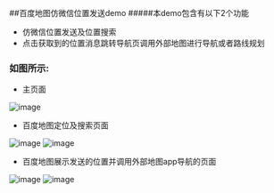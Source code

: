 ##百度地图仿微信位置发送demo
#####本demo包含有以下2个功能

 - 仿微信位置发送及位置搜索
 - 点击获取到的位置消息跳转导航页调用外部地图进行导航或者路线规划

### 如图所示:

- 主页面

 ![image](https://github.com/LijieSong/BaiduWeChatLocationDemo/screens/baidumaplocationmain.png)

 - 百度地图定位及搜索页面

 ![image](https://github.com/LijieSong/BaiduWeChatLocationDemo/screens/baidumaplocation1.png)
 ![image](https://github.com/LijieSong/BaiduWeChatLocationDemo/screens/baidumaplocation2.png)

 - 百度地图展示发送的位置并调用外部地图app导航的页面

 ![image](https://github.com/LijieSong/BaiduWeChatLocationDemo/screens/baidumapnavigation1.png)
 ![image](https://github.com/LijieSong/BaiduWeChatLocationDemo/screens/baidumapnavigation2.png)




